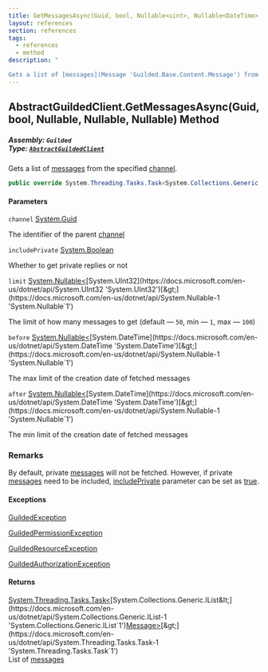 ```yaml
---
title: GetMessagesAsync(Guid, bool, Nullable<uint>, Nullable<DateTime>, Nullable<DateTime>)
layout: references
section: references
tags:
  - references
  - method
description: "

Gets a list of [messages](Message 'Guilded.Base.Content.Message') from the specified [channel](AbstractGuildedClient.GetMessagesAsync(Guid,bool,Nullable_uint_,Nullable_DateTime_,Nullable_DateTime_)#Guilded.AbstractGuildedClient.GetMessagesAsync(Guid,bool,System.Nullable_uint_,System.Nullable_System.DateTime_,System.Nullable_System.DateTime_).channel 'Guilded.AbstractGuildedClient.GetMessagesAsync(Guid, bool, System.Nullable<uint>, System.Nullable<System.DateTime>, System.Nullable<System.DateTime>).channel')."
---
```


## AbstractGuildedClient.GetMessagesAsync(Guid, bool, Nullable<uint>, Nullable<DateTime>, Nullable<DateTime>) Method
##### **Assembly:** `Guilded`<br/>**Type:** [`AbstractGuildedClient`](AbstractGuildedClient 'Guilded.AbstractGuildedClient')

Gets a list of [messages](Message 'Guilded.Base.Content.Message') from the specified [channel](AbstractGuildedClient.GetMessagesAsync(Guid,bool,Nullable_uint_,Nullable_DateTime_,Nullable_DateTime_)#Guilded.AbstractGuildedClient.GetMessagesAsync(Guid,bool,System.Nullable_uint_,System.Nullable_System.DateTime_,System.Nullable_System.DateTime_).channel 'Guilded.AbstractGuildedClient.GetMessagesAsync(Guid, bool, System.Nullable<uint>, System.Nullable<System.DateTime>, System.Nullable<System.DateTime>).channel').

```csharp
public override System.Threading.Tasks.Task<System.Collections.Generic.IList<Guilded.Base.Content.Message>> GetMessagesAsync(Guid channel, bool includePrivate=false, System.Nullable<uint> limit=null, System.Nullable<System.DateTime> before=null, System.Nullable<System.DateTime> after=null);
```
#### Parameters

<a name='Guilded.AbstractGuildedClient.GetMessagesAsync(Guid,bool,System.Nullable_uint_,System.Nullable_System.DateTime_,System.Nullable_System.DateTime_).channel'></a>

`channel` [System.Guid](https://docs.microsoft.com/en-us/dotnet/api/System.Guid 'System.Guid')

The identifier of the parent [channel](ServerChannel 'Guilded.Base.Servers.ServerChannel')

<a name='Guilded.AbstractGuildedClient.GetMessagesAsync(Guid,bool,System.Nullable_uint_,System.Nullable_System.DateTime_,System.Nullable_System.DateTime_).includePrivate'></a>

`includePrivate` [System.Boolean](https://docs.microsoft.com/en-us/dotnet/api/System.Boolean 'System.Boolean')

Whether to get private replies or not

<a name='Guilded.AbstractGuildedClient.GetMessagesAsync(Guid,bool,System.Nullable_uint_,System.Nullable_System.DateTime_,System.Nullable_System.DateTime_).limit'></a>

`limit` [System.Nullable&lt;](https://docs.microsoft.com/en-us/dotnet/api/System.Nullable-1 'System.Nullable`1')[System.UInt32](https://docs.microsoft.com/en-us/dotnet/api/System.UInt32 'System.UInt32')[&gt;](https://docs.microsoft.com/en-us/dotnet/api/System.Nullable-1 'System.Nullable`1')

The limit of how many messages to get (default — `50`, min — `1`, max — `100`)

<a name='Guilded.AbstractGuildedClient.GetMessagesAsync(Guid,bool,System.Nullable_uint_,System.Nullable_System.DateTime_,System.Nullable_System.DateTime_).before'></a>

`before` [System.Nullable&lt;](https://docs.microsoft.com/en-us/dotnet/api/System.Nullable-1 'System.Nullable`1')[System.DateTime](https://docs.microsoft.com/en-us/dotnet/api/System.DateTime 'System.DateTime')[&gt;](https://docs.microsoft.com/en-us/dotnet/api/System.Nullable-1 'System.Nullable`1')

The max limit of the creation date of fetched messages

<a name='Guilded.AbstractGuildedClient.GetMessagesAsync(Guid,bool,System.Nullable_uint_,System.Nullable_System.DateTime_,System.Nullable_System.DateTime_).after'></a>

`after` [System.Nullable&lt;](https://docs.microsoft.com/en-us/dotnet/api/System.Nullable-1 'System.Nullable`1')[System.DateTime](https://docs.microsoft.com/en-us/dotnet/api/System.DateTime 'System.DateTime')[&gt;](https://docs.microsoft.com/en-us/dotnet/api/System.Nullable-1 'System.Nullable`1')

The min limit of the creation date of fetched messages

### Remarks
  
By default, private [messages](Message 'Guilded.Base.Content.Message') will not be fetched. However, if private [messages](Message 'Guilded.Base.Content.Message') need to be included, [includePrivate](AbstractGuildedClient.GetMessagesAsync(Guid,bool,Nullable_uint_,Nullable_DateTime_,Nullable_DateTime_)#Guilded.AbstractGuildedClient.GetMessagesAsync(Guid,bool,System.Nullable_uint_,System.Nullable_System.DateTime_,System.Nullable_System.DateTime_).includePrivate 'Guilded.AbstractGuildedClient.GetMessagesAsync(Guid, bool, System.Nullable<uint>, System.Nullable<System.DateTime>, System.Nullable<System.DateTime>).includePrivate') parameter can be set as [true](https://docs.microsoft.com/en-us/dotnet/csharp/language-reference/builtin-types/bool 'https://docs.microsoft.com/en-us/dotnet/csharp/language-reference/builtin-types/bool').

#### Exceptions

[GuildedException](GuildedException 'Guilded.Base.GuildedException')

[GuildedPermissionException](GuildedPermissionException 'Guilded.Base.GuildedPermissionException')

[GuildedResourceException](GuildedResourceException 'Guilded.Base.GuildedResourceException')

[GuildedAuthorizationException](GuildedAuthorizationException 'Guilded.Base.GuildedAuthorizationException')

#### Returns
[System.Threading.Tasks.Task&lt;](https://docs.microsoft.com/en-us/dotnet/api/System.Threading.Tasks.Task-1 'System.Threading.Tasks.Task`1')[System.Collections.Generic.IList&lt;](https://docs.microsoft.com/en-us/dotnet/api/System.Collections.Generic.IList-1 'System.Collections.Generic.IList`1')[Message](Message 'Guilded.Base.Content.Message')[&gt;](https://docs.microsoft.com/en-us/dotnet/api/System.Collections.Generic.IList-1 'System.Collections.Generic.IList`1')[&gt;](https://docs.microsoft.com/en-us/dotnet/api/System.Threading.Tasks.Task-1 'System.Threading.Tasks.Task`1')  
List of [messages](Message 'Guilded.Base.Content.Message')